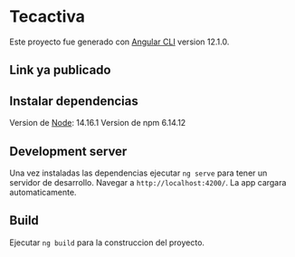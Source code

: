 # Tecactiva

Este proyecto fue generado con [Angular CLI](https://github.com/angular/angular-cli) version 12.1.0.

## Link ya publicado



## Instalar dependencias

Version de [Node](https://nodejs.org/es/): 14.16.1
Version de npm 6.14.12

## Development server

Una vez instaladas las dependencias ejecutar `ng serve` para tener un servidor de desarrollo. Navegar a `http://localhost:4200/`. La app cargara automaticamente.

## Build

Ejecutar `ng build` para la construccion del proyecto.
